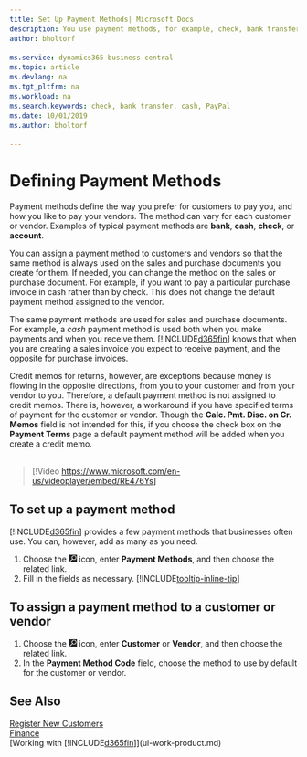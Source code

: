 ```yaml
---
title: Set Up Payment Methods| Microsoft Docs
description: You use payment methods, for example, check, bank transfer, cash, or PayPal, to define how sales and purchase invoices will be paid.
author: bholtorf

ms.service: dynamics365-business-central
ms.topic: article
ms.devlang: na
ms.tgt_pltfrm: na
ms.workload: na
ms.search.keywords: check, bank transfer, cash, PayPal
ms.date: 10/01/2019
ms.author: bholtorf

---
```

# Defining Payment Methods
Payment methods define the way you prefer for customers to pay you, and how you like to pay your vendors. The method can vary for each customer or vendor. Examples of typical payment methods are **bank**, **cash**, **check**, or **account**.

You can assign a payment method to customers and vendors so that the same method is always used on the sales and purchase documents you create for them. If needed, you can change the method on the sales or purchase document. For example, if you want to pay a particular purchase invoice in cash rather than by check. This does not change the default payment method assigned to the vendor.

The same payment methods are used for sales and purchase documents. For example, a _cash_ payment method is used both when you make payments and when you receive them. [!INCLUDE[d365fin](includes/d365fin_md.md)] knows that when you are creating a sales invoice you expect to receive payment, and the opposite for purchase invoices.

Credit memos for returns, however, are exceptions because money is flowing in the opposite directions, from you to your customer and from your vendor to you. Therefore, a default payment method is not assigned to credit memos. There is, however, a workaround if you have specified terms of payment for the customer or vendor. Though the **Calc. Pmt. Disc. on Cr. Memos** field is not intended for this, if you choose the check box on the **Payment Terms** page a default payment method will be added when you create a credit memo. <br><br>  

> [!Video https://www.microsoft.com/en-us/videoplayer/embed/RE476Ys]

## To set up a payment method
[!INCLUDE[d365fin](includes/d365fin_md.md)] provides a few payment methods that businesses often use. You can, however, add as many as you need.

1. Choose the ![Lightbulb that opens the Tell Me feature](media/ui-search/search_small.png "Tell me what you want to do") icon, enter **Payment Methods**, and then choose the related link.
2. Fill in the fields as necessary. [!INCLUDE[tooltip-inline-tip](includes/tooltip-inline-tip_md.md)]

## To assign a payment method to a customer or vendor
1. Choose the ![Lightbulb that opens the Tell Me feature](media/ui-search/search_small.png "Tell me what you want to do") icon, enter **Customer** or **Vendor**, and then choose the related link.
2. In the **Payment Method Code** field, choose the method to use by default for the customer or vendor.

## See Also
[Register New Customers](sales-how-register-new-customers.md)  
[Finance](finance.md)  
[Working with [!INCLUDE[d365fin](includes/d365fin_md.md)]](ui-work-product.md)  
